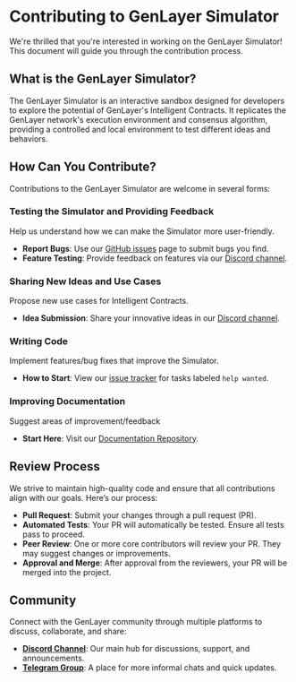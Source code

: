 # Contributing to GenLayer Simulator

We're thrilled that you're interested in working on the GenLayer Simulator! This document will guide you through the contribution process.

## What is the GenLayer Simulator?

The GenLayer Simulator is an interactive sandbox designed for developers to explore the potential of GenLayer's Intelligent Contracts. It replicates the GenLayer network's execution environment and consensus algorithm, providing a controlled and local environment to test different ideas and behaviors.

## How Can You Contribute?

Contributions to the GenLayer Simulator are welcome in several forms:

### Testing the Simulator and Providing Feedback
Help us understand how we can make the Simulator more user-friendly.
- **Report Bugs**: Use our [GitHub issues](https://github.com/yeagerai/genlayer-simulator/issues) page to submit bugs you find.
- **Feature Testing**: Provide feedback on features via our [Discord channel](https://discord.gg/5Gq4nCxe).

### Sharing New Ideas and Use Cases
Propose new use cases for Intelligent Contracts.
- **Idea Submission**: Share your innovative ideas in our [Discord channel](https://discord.gg/5Gq4nCxe).

### Writing Code
Implement features/bug fixes that improve the Simulator.
- **How to Start**: View our [issue tracker](https://github.com/yeagerai/genlayer-simulator/issues) for tasks labeled `help wanted`.

### Improving Documentation
Suggest areas of improvement/feedback 
- **Start Here**: Visit our [Documentation Repository](https://github.com/yeagerai/genlayer-docs).

## Review Process

We strive to maintain high-quality code and ensure that all contributions align with our goals. Here’s our process:

- **Pull Request**: Submit your changes through a pull request (PR).
- **Automated Tests**: Your PR will automatically be tested. Ensure all tests pass to proceed.
- **Peer Review**: One or more core contributors will review your PR. They may suggest changes or improvements.
- **Approval and Merge**: After approval from the reviewers, your PR will be merged into the project.

## Community

Connect with the GenLayer community through multiple platforms to discuss, collaborate, and share:

- **[Discord Channel](https://discord.gg/5Gq4nCxe)**: Our main hub for discussions, support, and announcements.
- **[Telegram Group](https://t.me/genlayer)**: A place for more informal chats and quick updates.
